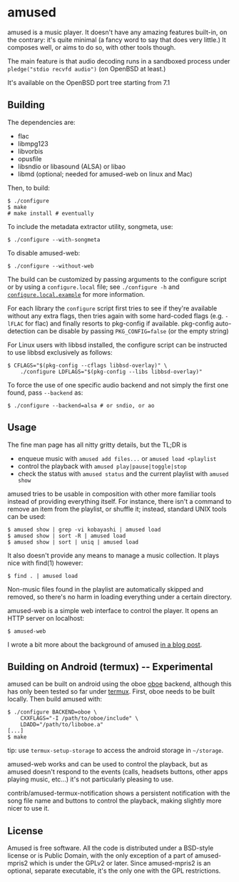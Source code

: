 # amused

amused is a music player.  It doesn't have any amazing features
built-in, on the contrary: it's quite minimal (a fancy word to say
that does very little.)  It composes well, or aims to do so, with
other tools though.

The main feature is that audio decoding runs in a sandboxed process
under `pledge("stdio recvfd audio")` (on OpenBSD at least.)

It's available on the OpenBSD port tree starting from 7.1


## Building

The dependencies are:

 - flac
 - libmpg123
 - libvorbis
 - opusfile
 - libsndio or libasound (ALSA) or libao
 - libmd (optional; needed for amused-web on linux and Mac)

Then, to build:

	$ ./configure
	$ make
	# make install # eventually

To include the metadata extractor utility, songmeta, use:

	$ ./configure --with-songmeta

To disable amused-web:

	$ ./configure --without-web

The build can be customized by passing arguments to the configure
script or by using a `configure.local` file; see `./configure -h`
and [`configure.local.example`](configure.local.example) for more
information.

For each library the `configure` script first tries to see if they're
available without any extra flags, then tries again with some
hard-coded flags (e.g. `-lFLAC` for flac) and finally resorts to
pkg-config if available.  pkg-config auto-detection can be disable by
passing `PKG_CONFIG=false` (or the empty string)

For Linux users with libbsd installed, the configure script can be
instructed to use libbsd exclusively as follows:

	$ CFLAGS="$(pkg-config --cflags libbsd-overlay)" \
		./configure LDFLAGS="$(pkg-config --libs libbsd-overlay)"

To force the use of one specific audio backend and not simply the first
one found, pass `--backend` as:

	$ ./configure --backend=alsa # or sndio, or ao


## Usage

The fine man page has all nitty gritty details, but the TL;DR is

 - enqueue music with `amused add files...` or `amused load <playlist`
 - control the playback with `amused play|pause|toggle|stop`
 - check the status with `amused status` and the current playlist with
   `amused show`

amused tries to be usable in composition with other more familiar tools
instead of providing everything itself.  For instance, there isn't a
command to remove an item from the playlist, or shuffle it; instead,
standard UNIX tools can be used:

	$ amused show | grep -vi kobayashi | amused load
	$ amused show | sort -R | amused load
	$ amused show | sort | uniq | amused load

It also doesn't provide any means to manage a music collection.  It
plays nice with find(1) however:

	$ find . | amused load

Non-music files found in the playlist are automatically skipped and
removed, so there's no harm in loading everything under a certain
directory.

amused-web is a simple web interface to control the player.  It opens an
HTTP server on localhost:

	$ amused-web

I wrote a bit more about the background of amused [in a blog
post](https://www.omarpolo.com/post/amused.html).


## Building on Android (termux) -- Experimental

amused can be built on android using the oboe [oboe][oboe] backend,
although this has only been tested so far under [termux][termux].
First, oboe needs to be built locally.  Then build amused with:

	$ ./configure BACKEND=oboe \
		CXXFLAGS="-I /path/to/oboe/include" \
		LDADD="/path/to/liboboe.a"
	[...]
	$ make

tip: use `termux-setup-storage` to access the android storage in
`~/storage`.

amused-web works and can be used to control the playback, but as amused
doesn't respond to the events (calls, headsets buttons, other apps
playing music, etc...) it's not particularly pleasing to use.

contrib/amused-termux-notification shows a persistent notification with
the song file name and buttons to control the playback, making slightly
more nicer to use it.

[oboe]: https://github.com/google/oboe/
[termux]: https://termux.dev/en/


## License

Amused is free software.  All the code is distributed under a
BSD-style license or is Public Domain, with the only exception of a
part of amused-mpris2 which is under the GPLv2 or later.  Since
amused-mpris2 is an optional, separate executable, it's the only one
with the GPL restrictions.
